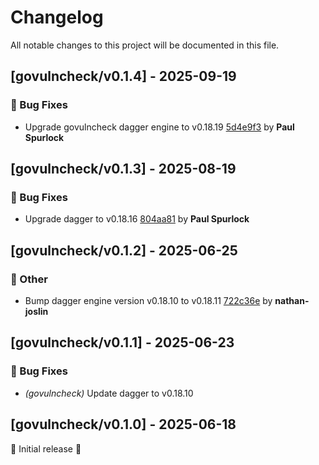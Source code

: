 # Changelog

All notable changes to this project will be documented in this file.

## [govulncheck/v0.1.4] - 2025-09-19

### 🐛 Bug Fixes

- Upgrade govulncheck dagger engine to v0.18.19 [5d4e9f3](https://github.com/act3-ai/dagger/commit/5d4e9f399bf86cc3c743de3ef58257fcf931a332) by **Paul Spurlock**


## [govulncheck/v0.1.3] - 2025-08-19

### 🐛 Bug Fixes

- Upgrade dagger to v0.18.16 [804aa81](https://github.com/act3-ai/dagger/commit/804aa81278994b40870598a9222d19b45096d256) by **Paul Spurlock**


## [govulncheck/v0.1.2] - 2025-06-25

### 💼 Other

- Bump dagger engine version v0.18.10 to v0.18.11 [722c36e](https://github.com/act3-ai/dagger/commit/722c36ea22745e522ceadc348ef40015fac834e1) by **nathan-joslin**


## [govulncheck/v0.1.1] - 2025-06-23

### 🐛 Bug Fixes

- *(govulncheck)* Update dagger to v0.18.10

## [govulncheck/v0.1.0] - 2025-06-18

🚀 Initial release 🚀

